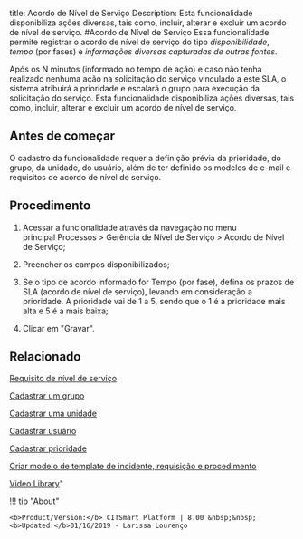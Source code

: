 title:  Acordo de Nível de Serviço 
Description: Esta funcionalidade disponibiliza ações diversas, tais como, incluir, alterar e excluir um acordo de nível de serviço.
#Acordo de Nível de Serviço
Essa funcionalidade permite registrar o acordo de nível de serviço do tipo *disponibilidade*, *tempo* (por fases) e *informações diversas capturadas de outras fontes*.

Após os N minutos (informado no tempo de ação) e caso não tenha realizado nenhuma ação na solicitação do serviço vinculado a este SLA, o sistema atribuirá a prioridade e escalará o grupo para execução da solicitação do serviço.
Esta funcionalidade disponibiliza ações diversas, tais como, incluir, alterar e excluir um acordo de nível de serviço.

Antes de começar
----------------

O cadastro da funcionalidade requer a definição prévia da prioridade, do grupo,
da unidade, do usuário, além de ter definido os modelos de e-mail e requisitos
de acordo de nível de serviço.

Procedimento
------------

1.  Acessar a funcionalidade através da navegação no menu principal Processos
    \> Gerência de Nível de Serviço \> Acordo de Nível de Serviço;

2.  Preencher os campos disponibilizados;

3.  Se o tipo de acordo informado for Tempo (por fase), defina os prazos de SLA
    (acordo de nível de serviço), levando em consideração a prioridade. A
    prioridade vai de 1 a 5, sendo que o 1 é a prioridade mais alta e 5 é a mais
    baixa;

4.  Clicar em "Gravar".

Relacionado
-----------

[Requisito de nível de serviço](/pt-br/citsmart-esp-8/processes/service-level/use/service-level-requirement.html)

[Cadastrar um grupo](/pt-br/citsmart-esp-8/initial-settings/access-settings/user/register-groups.html)

[Cadastrar uma unidade](/pt-br/citsmart-esp-8/platform-administration/region-and-language/register-unit.html)

[Cadastrar usuário](/pt-br/citsmart-esp-8/initial-settings/access-settings/user/users.html)

[Cadastrar prioridade](/pt-br/citsmart-esp-8/processes/portfolio-and-catalog/configuration/register-priority.html)

[Criar modelo de template de incidente, requisição e procedimento](/pt-br/citsmart-esp-8/processes/tickets/configuration/create-template-of-ticket.html)

<i class='fa fa-youtube-play  fa-2x' style='color:#97ce17;vertical-align: middle;'> </i> [Video Library](https://www.youtube.com/playlist?list=PLB5qK2uzf2RO6td7lCM5EzIfRcU2cKLNX)'

!!! tip "About"

    <b>Product/Version:</b> CITSmart Platform | 8.00 &nbsp;&nbsp;
    <b>Updated:</b>01/16/2019 - Larissa Lourenço
